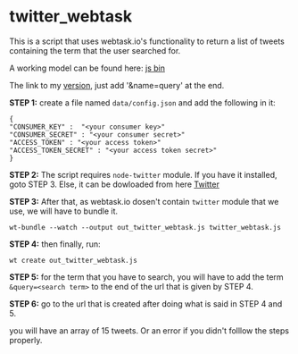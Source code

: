 # twitter_webtask

This is a script that uses webtask.io's functionality to return a list of tweets containing the term that the user searched for.

A working model can be found here: [js bin](http://jsbin.com/futiluq/1/edit?output)

The link to my [version](https://wt-aswani-pranjal-gmail-com-0.run.webtask.io/o_twitter_webtask?webtask_no_cache=1), just add '&name=query' at the end. 

**STEP 1:**
create a file named `data/config.json` and add the following in it:
```
{
"CONSUMER_KEY" :  "<your consumer key>"
"CONSUMER_SECRET" : "<your consumer secret>"
"ACCESS_TOKEN" : "<your access token>"
"ACCESS_TOKEN_SECRET" : "<your access token secret>"
}
```

**STEP 2:**
The script requires `node-twitter` module. If you have it installed, goto STEP 3. Else, it can be dowloaded from here [Twitter](https://www.npmjs.com/package/twitter)

**STEP 3:**
After that, as webtask.io dosen't contain `twitter` module that we use, we will have to bundle it.
```
wt-bundle --watch --output out_twitter_webtask.js twitter_webtask.js
```

**STEP 4:**
then finally, run:
```
wt create out_twitter_webtask.js
```
**STEP 5:**
for the term that you have to search, you will have to add the term ```&query=<search term>``` to the end of the url that is given by STEP 4.

**STEP 6:**
go to the url that is created after doing what is said in STEP 4 and 5.

you will have an array of 15 tweets. Or an error if you didn't folllow the steps properly. 

